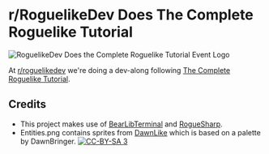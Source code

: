 # r/RoguelikeDev Does The Complete Roguelike Tutorial

![RoguelikeDev Does the Complete Roguelike Tutorial Event Logo](https://i.imgur.com/ksc9EW3.png)

At [r/roguelikedev](https://www.reddit.com/r/roguelikedev/) we're doing a dev-along following [The Complete Roguelike Tutorial](http://www.roguebasin.com/index.php?title=Complete_Roguelike_Tutorial,_using_python%2Blibtcod).

## Credits
* This project makes use of [BearLibTerminal](http://foo.wyrd.name/en:bearlibterminal) and [RogueSharp](https://bitbucket.org/FaronBracy/roguesharp).
* Entities.png contains sprites from [DawnLike](https://opengameart.org/content/dawnlike-16x16-universal-rogue-like-tileset-v181) which is based on a palette by DawnBringer. [![CC-BY-SA 3](https://i.creativecommons.org/l/by-sa/3.0/80x15.png)](https://creativecommons.org/licenses/by-sa/3.0/) 
